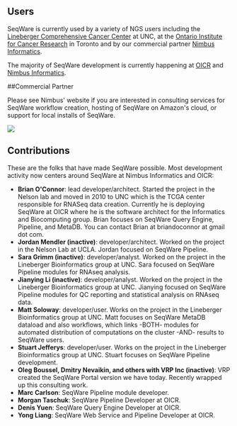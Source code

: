 ## Users

SeqWare is currently used by a variety of NGS users including the [Lineberger Comprehensive Cancer Center](http://unclineberger.org/) at UNC, at the [Ontario Institute for Cancer Research](http://oicr.on.ca) in Toronto and by our commercial partner [Nimbus Informatics](http://nimbusinformatics.com).

The majority of SeqWare development is currently happening at [OICR](http://oicr.on.ca) and [Nimbus Informatics](http://nimbusinformatics.com).

##Commercial Partner

Please see Nimbus' website if you are interested in consulting services for SeqWare workflow creation, hosting of SeqWare on Amazon's cloud, or support for local installs of SeqWare.

<a href="http://nimbusinformatics.com"><img src="/assets/images/nimbus_clear.png"/></a>

## Contributions

These are the folks that have made SeqWare possible.  Most development activity now centers around SeqWare at Nimbus Informatics and OICR:

* **Brian O'Connor**: lead developer/architect. Started the project in the Nelson lab and moved in 2010 to UNC which is the TCGA center responsible for RNASeq data creation. Currently he is deploying SeqWare at OICR where he is the software architect for the Informatics and Biocomputing group. Brian focuses on SeqWare Query Engine, Pipeline, and MetaDB. You can contact Brian at briandoconnor at gmail dot com.
* **Jordan Mendler (inactive)**: developer/architect. Worked on the project in the Nelson Lab at UCLA. Jordan focused on SeqWare Pipeline.
* **Sara Grimm (inactive)**: developer/analyst. Worked on the project in the Lineberger Bioinformatics group at UNC. Sara focused on SeqWare Pipeline modules for RNAseq analysis.
* **Jianying Li (inactive)**: developer/analyst. Worked on the project in the Lineberger Bioinformatics group at UNC. Jianying focused on SeqWare Pipeline modules for QC reporting and statistical analysis on RNAseq data.
* **Matt Soloway**: developer/user. Works on the project in the Lineberger Bioinformatics group at UNC. Matt focuses on SeqWare MetaDB dataload and also workflows, which links -BOTH- modules for automated distribution of computations on the cluster -AND- results to SeqWare users.
* **Stuart Jefferys**: developer/user. Works on the project in the Lineberger Bioinformatics group at UNC. Stuart focuses on SeqWare Pipeline development.
* **Oleg Boussel, Dmitry Nevaikin, and others with VRP Inc (inactive)**: VRP created the SeqWare Portal version we have today. Recently wrapped up this consulting work.
* **Marc Carlson**: SeqWare Pipeline module developer.
* **Morgan Taschuk**: SeqWare Pipeline Developer at OICR.
* **Denis Yuen**: SeqWare Query Engine Developer at OICR.
* **Yong Liang**: SeqWare Web Service and Pipeline Developer at OICR.
